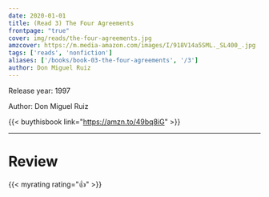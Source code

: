 ```yaml
---
date: 2020-01-01
title: (Read 3) The Four Agreements
frontpage: "true"
cover: img/reads/the-four-agreements.jpg
amzcover: https://m.media-amazon.com/images/I/918V14a5SML._SL400_.jpg
tags: ['reads', 'nonfiction']
aliases: ['/books/book-03-the-four-agreements', '/3']
author: Don Miguel Ruiz
---
```


Release year: 1997

Author: Don Miguel Ruiz

{{< buythisbook link="https://amzn.to/49bq8iG" >}}

---

# Review

{{< myrating rating="👍" >}}


